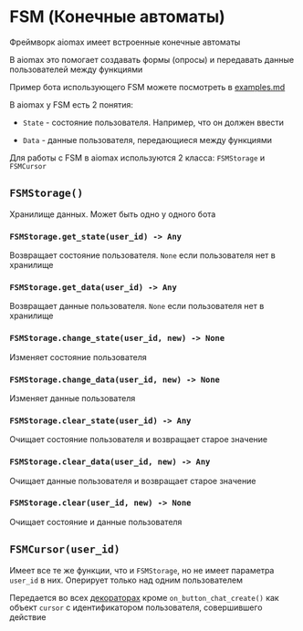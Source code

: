 # FSM (Конечные автоматы)

Фреймворк aiomax имеет встроенные конечные автоматы

В aiomax это помогает создавать формы (опросы) и передавать данные пользователей между функциями

Пример бота использующего FSM можете посмотреть в [examples.md](examples.md)

В aiomax у FSM есть 2 понятия:

- `State` - состояние пользователя. Например, что он должен ввести

- `Data` - данные пользователя, передающиеся между функциями

Для работы с FSM в aiomax используются 2 класса: `FSMStorage` и `FSMCursor`

## `FSMStorage()`

Хранилище данных. Может быть одно у одного бота

### `FSMStorage.get_state(user_id) -> Any`

Возвращает состояние пользователя. `None` если пользователя нет в хранилище

### `FSMStorage.get_data(user_id) -> Any`

Возвращает данные пользователя. `None` если пользователя нет в хранилище

### `FSMStorage.change_state(user_id, new) -> None`

Изменяет состояние пользователя

### `FSMStorage.change_data(user_id, new) -> None`

Изменяет данные пользователя

### `FSMStorage.clear_state(user_id) -> Any`

Очищает состояние пользователя и возвращает старое значение

### `FSMStorage.clear_data(user_id, new) -> Any`

Очищает данные пользователя и возвращает старое значение

### `FSMStorage.clear(user_id, new) -> None`

Очищает состояние и данные пользователя

## `FSMCursor(user_id)`

Имеет все те же функции, что и `FSMStorage`, но не имеет параметра `user_id` в них. Оперирует только над одним пользователем

Передается во всех [декораторах](decorators.md) кроме `on_button_chat_create()` как объект `cursor` с идентификатором пользователя, совершившего действие
